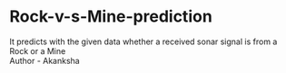 # Rock-v-s-Mine-prediction
It predicts with the given data whether a received sonar signal is from a Rock or a Mine
<br>
Author - Akanksha
